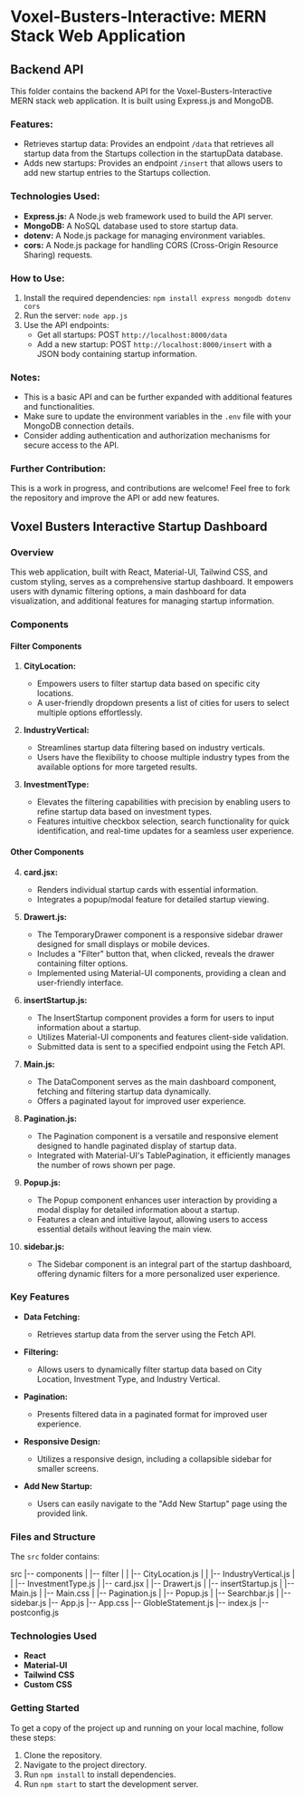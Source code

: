 # Voxel-Busters-Interactive: MERN Stack Web Application

## Backend API

This folder contains the backend API for the Voxel-Busters-Interactive MERN stack web application. It is built using Express.js and MongoDB.

### Features:

- Retrieves startup data: Provides an endpoint `/data` that retrieves all startup data from the Startups collection in the startupData database.
- Adds new startups: Provides an endpoint `/insert` that allows users to add new startup entries to the Startups collection.

### Technologies Used:

- **Express.js:** A Node.js web framework used to build the API server.
- **MongoDB:** A NoSQL database used to store startup data.
- **dotenv:** A Node.js package for managing environment variables.
- **cors:** A Node.js package for handling CORS (Cross-Origin Resource Sharing) requests.

### How to Use:

1. Install the required dependencies: `npm install express mongodb dotenv cors`
2. Run the server: `node app.js`
3. Use the API endpoints:
   - Get all startups: POST `http://localhost:8000/data`
   - Add a new startup: POST `http://localhost:8000/insert` with a JSON body containing startup information.

### Notes:

- This is a basic API and can be further expanded with additional features and functionalities.
- Make sure to update the environment variables in the `.env` file with your MongoDB connection details.
- Consider adding authentication and authorization mechanisms for secure access to the API.

### Further Contribution:

This is a work in progress, and contributions are welcome! Feel free to fork the repository and improve the API or add new features.

## Voxel Busters Interactive Startup Dashboard

### Overview

This web application, built with React, Material-UI, Tailwind CSS, and custom styling, serves as a comprehensive startup dashboard. It empowers users with dynamic filtering options, a main dashboard for data visualization, and additional features for managing startup information.

### Components

#### Filter Components

1. **CityLocation:**
   - Empowers users to filter startup data based on specific city locations.
   - A user-friendly dropdown presents a list of cities for users to select multiple options effortlessly.

2. **IndustryVertical:**
   - Streamlines startup data filtering based on industry verticals.
   - Users have the flexibility to choose multiple industry types from the available options for more targeted results.

3. **InvestmentType:**
   - Elevates the filtering capabilities with precision by enabling users to refine startup data based on investment types.
   - Features intuitive checkbox selection, search functionality for quick identification, and real-time updates for a seamless user experience.

#### Other Components

4. **card.jsx:**
   - Renders individual startup cards with essential information.
   - Integrates a popup/modal feature for detailed startup viewing.

5. **Drawert.js:**
   - The TemporaryDrawer component is a responsive sidebar drawer designed for small displays or mobile devices.
   - Includes a "Filter" button that, when clicked, reveals the drawer containing filter options.
   - Implemented using Material-UI components, providing a clean and user-friendly interface.

6. **insertStartup.js:**
   - The InsertStartup component provides a form for users to input information about a startup.
   - Utilizes Material-UI components and features client-side validation.
   - Submitted data is sent to a specified endpoint using the Fetch API.

7. **Main.js:**
   - The DataComponent serves as the main dashboard component, fetching and filtering startup data dynamically.
   - Offers a paginated layout for improved user experience.

8. **Pagination.js:**
   - The Pagination component is a versatile and responsive element designed to handle paginated display of startup data.
   - Integrated with Material-UI's TablePagination, it efficiently manages the number of rows shown per page.

9. **Popup.js:**
   - The Popup component enhances user interaction by providing a modal display for detailed information about a startup.
   - Features a clean and intuitive layout, allowing users to access essential details without leaving the main view.

10. **sidebar.js:**
    - The Sidebar component is an integral part of the startup dashboard, offering dynamic filters for a more personalized user experience.

### Key Features

- **Data Fetching:**
  - Retrieves startup data from the server using the Fetch API.

- **Filtering:**
  - Allows users to dynamically filter startup data based on City Location, Investment Type, and Industry Vertical.

- **Pagination:**
  - Presents filtered data in a paginated format for improved user experience.

- **Responsive Design:**
  - Utilizes a responsive design, including a collapsible sidebar for smaller screens.

- **Add New Startup:**
  - Users can easily navigate to the "Add New Startup" page using the provided link.

### Files and Structure

The `src` folder contains:

src
|-- components
|   |-- filter
|   |   |-- CityLocation.js
|   |   |-- IndustryVertical.js
|   |   |-- InvestmentType.js
|   |-- card.jsx
|   |-- Drawert.js
|   |-- insertStartup.js
|   |-- Main.js
|   |-- Main.css
|   |-- Pagination.js
|   |-- Popup.js
|   |-- Searchbar.js
|   |-- sidebar.js
|-- App.js
|-- App.css
|-- GlobleStatement.js
|-- index.js
|-- postconfig.js



### Technologies Used

- **React**
- **Material-UI**
- **Tailwind CSS**
- **Custom CSS**

### Getting Started

To get a copy of the project up and running on your local machine, follow these steps:

1. Clone the repository.
2. Navigate to the project directory.
3. Run `npm install` to install dependencies.
4. Run `npm start` to start the development server.
